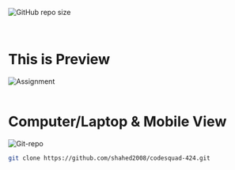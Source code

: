 ![GitHub repo size](https://img.shields.io/github/repo-size/shahed2008/codesquade-424)

<br>


# This is Preview


![Assignment](https://github.com/user-attachments/assets/743518a8-29ce-4499-8c8d-448b2713066d) <br> <br>

# Computer/Laptop & Mobile View
![Git-repo](https://github.com/user-attachments/assets/ba7a52db-2d25-49af-b26d-8ad173e1c14b)

```bash
git clone https://github.com/shahed2008/codesquad-424.git
```
